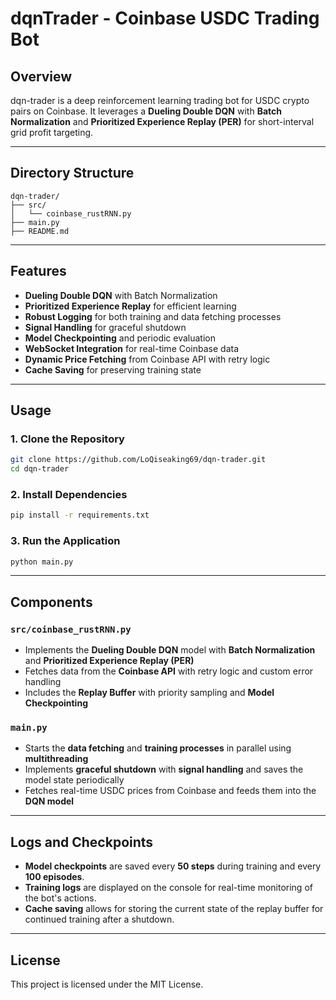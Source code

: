 
# dqnTrader - Coinbase USDC Trading Bot

## Overview
dqn-trader is a deep reinforcement learning trading bot for USDC crypto pairs on Coinbase. It leverages a **Dueling Double DQN** with **Batch Normalization** and **Prioritized Experience Replay (PER)** for short-interval grid profit targeting.

---

## Directory Structure
```
dqn-trader/
├── src/
│   └── coinbase_rustRNN.py
├── main.py
├── README.md
```

---

## Features
- **Dueling Double DQN** with Batch Normalization
- **Prioritized Experience Replay** for efficient learning
- **Robust Logging** for both training and data fetching processes
- **Signal Handling** for graceful shutdown
- **Model Checkpointing** and periodic evaluation
- **WebSocket Integration** for real-time Coinbase data
- **Dynamic Price Fetching** from Coinbase API with retry logic
- **Cache Saving** for preserving training state

---

## Usage

### 1. Clone the Repository
```bash
git clone https://github.com/LoQiseaking69/dqn-trader.git
cd dqn-trader
```

### 2. Install Dependencies
```bash
pip install -r requirements.txt
```

### 3. Run the Application
```bash
python main.py
```

---

## Components

### `src/coinbase_rustRNN.py`
- Implements the **Dueling Double DQN** model with **Batch Normalization** and **Prioritized Experience Replay (PER)**
- Fetches data from the **Coinbase API** with retry logic and custom error handling
- Includes the **Replay Buffer** with priority sampling and **Model Checkpointing**

### `main.py`
- Starts the **data fetching** and **training processes** in parallel using **multithreading**
- Implements **graceful shutdown** with **signal handling** and saves the model state periodically
- Fetches real-time USDC prices from Coinbase and feeds them into the **DQN model**

---

## Logs and Checkpoints
- **Model checkpoints** are saved every **50 steps** during training and every **100 episodes**.
- **Training logs** are displayed on the console for real-time monitoring of the bot's actions.
- **Cache saving** allows for storing the current state of the replay buffer for continued training after a shutdown.

---

## License
This project is licensed under the MIT License.
